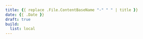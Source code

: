 ```yaml
---
title: {{ replace .File.ContentBaseName "-" " " | title }}
date: {{ .Date }}
draft: true
build:
  list: local
---
```

